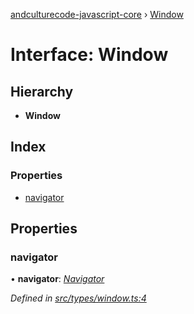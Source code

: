 [andculturecode-javascript-core](../README.md) › [Window](window.md)

# Interface: Window

## Hierarchy

* **Window**

## Index

### Properties

* [navigator](window.md#navigator)

## Properties

###  navigator

• **navigator**: *[Navigator](navigator.md)*

*Defined in [src/types/window.ts:4](https://github.com/AndcultureCode/AndcultureCode.JavaScript.Core/blob/4edfec2/src/types/window.ts#L4)*

